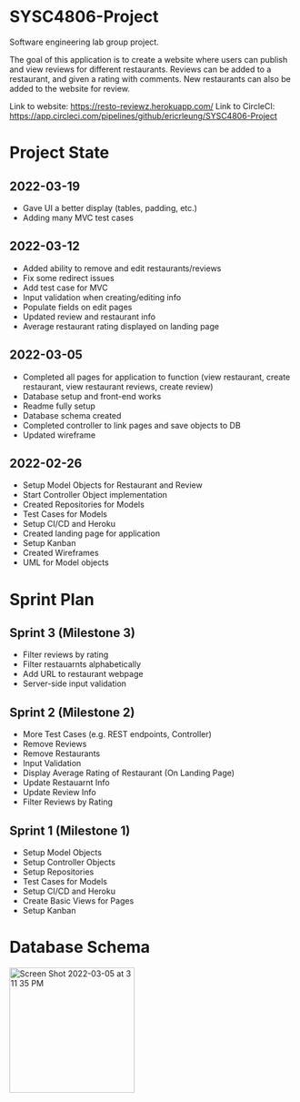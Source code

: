 # SYSC4806-Project
Software engineering lab group project.

The goal of this application is to create a website where users can publish and view reviews for different restaurants. Reviews can be added to a restaurant, and given a rating with comments. New restaurants can also be added to the website for review.

Link to website: https://resto-reviewz.herokuapp.com/
Link to CircleCI: https://app.circleci.com/pipelines/github/ericrleung/SYSC4806-Project

# Project State
## 2022-03-19
- Gave UI a better display (tables, padding, etc.)
- Adding many MVC test cases


## 2022-03-12
- Added ability to remove and edit restaurants/reviews
- Fix some redirect issues
- Add test case for MVC
- Input validation when creating/editing info
- Populate fields on edit pages
- Updated review and restaurant info
- Average restaurant rating displayed on landing page

## 2022-03-05
- Completed all pages for application to function (view restaurant, create restaurant, view restaurant reviews, create review)
- Database setup and front-end works
- Readme fully setup
- Database schema created
- Completed controller to link pages and save objects to DB
- Updated wireframe

## 2022-02-26
- Setup Model Objects for Restaurant and Review
- Start Controller Object implementation
- Created Repositories for Models
- Test Cases for Models
- Setup CI/CD and Heroku
- Created landing page for application
- Setup Kanban
- Created Wireframes 
- UML for Model objects


# Sprint Plan
## Sprint 3 (Milestone 3)
- Filter reviews by rating
- Filter restauarnts alphabetically
- Add URL to restaurant webpage
- Server-side input validation

## Sprint 2 (Milestone 2)
- More Test Cases (e.g. REST endpoints, Controller)
- Remove Reviews
- Remove Restaurants
- Input Validation
- Display Average Rating of Restaurant (On Landing Page)
- Update Restauarnt Info
- Update Review Info
- Filter Reviews by Rating


## Sprint 1 (Milestone 1)
- Setup Model Objects
- Setup Controller Objects
- Setup Repositories
- Test Cases for Models
- Setup CI/CD and Heroku
- Create Basic Views for Pages
- Setup Kanban

# Database Schema
<img width="220" alt="Screen Shot 2022-03-05 at 3 11 35 PM" src="https://user-images.githubusercontent.com/46545797/156898599-1501cb2f-1e25-4576-b7c3-cec4f35b6ff3.png">
